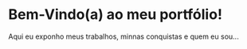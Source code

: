 # Bem-Vindo(a) ao meu portfólio!

Aqui eu exponho meus trabalhos, minnas conquistas e quem eu sou...
